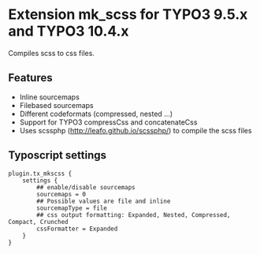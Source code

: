 # Extension mk_scss for TYPO3 9.5.x and TYPO3 10.4.x

Compiles scss to css files.

## Features
* Inline sourcemaps
* Filebased sourcemaps
* Different codeformats (compressed, nested ...)
* Support for TYPO3 compressCss and concatenateCss
* Uses scssphp (http://leafo.github.io/scssphp/) to compile the scss files

## Typoscript settings
```
plugin.tx_mkscss {
    settings {
        ## enable/disable sourcemaps
        sourcemaps = 0
        ## Possible values are file and inline
        sourcemapType = file
        ## css output formatting: Expanded, Nested, Compressed, Compact, Crunched
        cssFormatter = Expanded
    }
}
```
